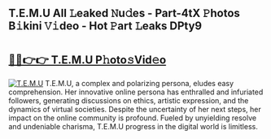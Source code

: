 ## T.E.M.U All 𝙻eaked 𝙽u𝚍es - Part-4tX 𝙿hotos B𝚒kini 𝚅𝚒deo - Hot 𝙿art 𝙻eaks DPty9

# <h2><a href="http://ld3xsyp.urlbe.top/?page=T.E.M.U">🔗🔗👉👉 T.E.M.U P𝚑oto𝚜Vid𝚎o</a></h2>

[![T.E.M.U](https://i.imgur.com/eBuTRDB.gif)](http://ld3xsyp.urlbe.top/?page=T.E.M.U)
T.E.M.U, a complex and polarizing persona, eludes easy comprehension. Her innovative online persona has enthralled and infuriated followers, generating discussions on ethics, artistic expression, and the dynamics of virtual societies. Despite the uncertainty of her next steps, her impact on the online community is profound. Fueled by unyielding resolve and undeniable charisma, T.E.M.U progress in the digital world is limitless.
